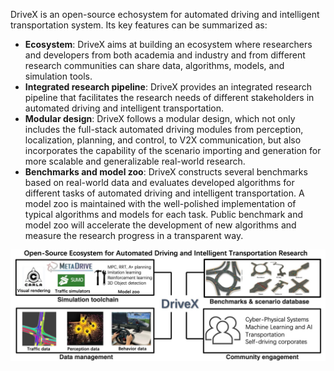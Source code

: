 DriveX is an open-source echosystem for automated driving and intelligent transportation system. Its key features can be summarized as:

- **Ecosystem**: DriveX aims at building an ecosystem where researchers and developers from both academia and industry and from different research communities can share data, algorithms, models, and simulation tools.
- **Integrated research pipeline**: DriveX provides an integrated research pipeline that facilitates the research needs of different stakeholders in automated driving and intelligent transportation.
- **Modular design**: DriveX follows a modular design, which not only includes the full-stack automated driving modules from perception, localization, planning, and control, to V2X communication, but also incorporates the capability of the scenario importing and generation for more scalable and generalizable real-world research.
- **Benchmarks and model zoo**: DriveX constructs several benchmarks based on real-world data and evaluates developed algorithms for different tasks of automated driving and intelligent transportation. A model zoo is maintained with the well-polished implementation of typical algorithms and models for each task. Public benchmark and model zoo will accelerate the development of new algorithms and measure the research progress in a transparent way.

![drivex](figure_framework.jpeg)
